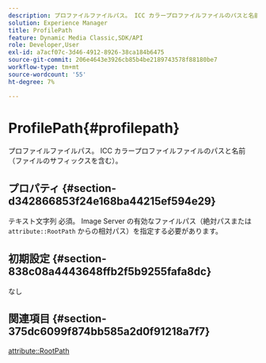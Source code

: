 ```yaml
---
description: プロファイルファイルパス。 ICC カラープロファイルファイルのパスと名前（ファイルのサフィックスを含む）。
solution: Experience Manager
title: ProfilePath
feature: Dynamic Media Classic,SDK/API
role: Developer,User
exl-id: a7acf07c-3d46-4912-8926-38ca184b6475
source-git-commit: 206e4643e3926cb85b4be2189743578f88180be7
workflow-type: tm+mt
source-wordcount: '55'
ht-degree: 7%

---
```


# ProfilePath{#profilepath}

プロファイルファイルパス。 ICC カラープロファイルファイルのパスと名前（ファイルのサフィックスを含む）。

## プロパティ {#section-d342866853f24e168ba44215ef594e29}

テキスト文字列 必須。 Image Server の有効なファイルパス（絶対パスまたは `attribute::RootPath` からの相対パス）を指定する必要があります。

## 初期設定 {#section-838c08a4443648ffb2f5b9255fafa8dc}

なし

## 関連項目 {#section-375dc6099f874bb585a2d0f91218a7f7}

[attribute::RootPath](../../../../../is-api/image-catalog/image-serving-api-ref/c-image-catalog-reference/c-attributes-reference/r-rootpath.md#reference-17d57e5967be403b8408fa7214017494)
